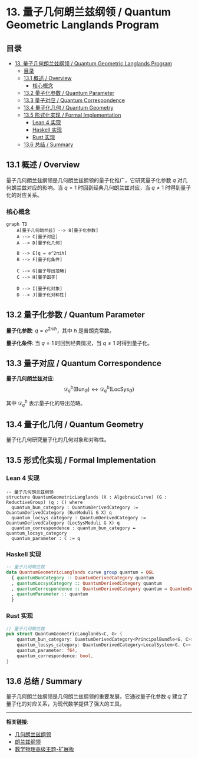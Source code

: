 # 13. 量子几何朗兰兹纲领 / Quantum Geometric Langlands Program

## 目录

- [13. 量子几何朗兰兹纲领 / Quantum Geometric Langlands Program](#13-量子几何朗兰兹纲领--quantum-geometric-langlands-program)
  - [目录](#目录)
  - [13.1 概述 / Overview](#131-概述--overview)
    - [核心概念](#核心概念)
  - [13.2 量子化参数 / Quantum Parameter](#132-量子化参数--quantum-parameter)
  - [13.3 量子对应 / Quantum Correspondence](#133-量子对应--quantum-correspondence)
  - [13.4 量子化几何 / Quantum Geometry](#134-量子化几何--quantum-geometry)
  - [13.5 形式化实现 / Formal Implementation](#135-形式化实现--formal-implementation)
    - [Lean 4 实现](#lean-4-实现)
    - [Haskell 实现](#haskell-实现)
    - [Rust 实现](#rust-实现)
  - [13.6 总结 / Summary](#136-总结--summary)

## 13.1 概述 / Overview

量子几何朗兰兹纲领是几何朗兰兹纲领的量子化推广，它研究量子化参数 $q$ 对几何朗兰兹对应的影响。当 $q = 1$ 时回到经典几何朗兰兹对应，当 $q \neq 1$ 时得到量子化的对应关系。

### 核心概念

```mermaid
graph TD
    A[量子几何朗兰兹] --> B[量子化参数]
    A --> C[量子对应]
    A --> D[量子化几何]
    
    B --> E[q = e^2πiℏ]
    B --> F[量子化条件]
    
    C --> G[量子导出范畴]
    C --> H[量子函子]
    
    D --> I[量子化对象]
    D --> J[量子化对称性]
```

## 13.2 量子化参数 / Quantum Parameter

**量子化参数**: $q = e^{2\pi i \hbar}$，其中 $\hbar$ 是普朗克常数。

**量子化条件**: 当 $q = 1$ 时回到经典情况，当 $q \neq 1$ 时得到量子化。

## 13.3 量子对应 / Quantum Correspondence

**量子几何朗兰兹对应**:
$$\mathcal{D}^b_q(\text{Bun}_G) \leftrightarrow \mathcal{D}^b_q(\text{LocSys}_G)$$

其中 $\mathcal{D}^b_q$ 表示量子化的导出范畴。

## 13.4 量子化几何 / Quantum Geometry

量子化几何研究量子化的几何对象和对称性。

## 13.5 形式化实现 / Formal Implementation

### Lean 4 实现

```lean
-- 量子几何朗兰兹纲领
structure QuantumGeometricLanglands (X : AlgebraicCurve) (G : ReductiveGroup) (q : ℂ) where
  quantum_bun_category : QuantumDerivedCategory := QuantumDerivedCategory (BunModuli G X) q
  quantum_locsys_category : QuantumDerivedCategory := QuantumDerivedCategory (LocSysModuli G X) q
  quantum_correspondence : quantum_bun_category ↔ quantum_locsys_category
  quantum_parameter : ℂ := q
```

### Haskell 实现

```haskell
-- 量子几何朗兰兹
data QuantumGeometricLanglands curve group quantum = QGL
  { quantumBunCategory :: QuantumDerivedCategory quantum
  , quantumLocsysCategory :: QuantumDerivedCategory quantum
  , quantumCorrespondence :: QuantumDerivedCategory quantum ↔ QuantumDerivedCategory quantum
  , quantumParameter :: quantum
  }
```

### Rust 实现

```rust
// 量子几何朗兰兹
pub struct QuantumGeometricLanglands<C, G> {
    quantum_bun_category: QuantumDerivedCategory<PrincipalBundle<G, C>>,
    quantum_locsys_category: QuantumDerivedCategory<LocalSystem<G, C>>,
    quantum_parameter: f64,
    quantum_correspondence: bool,
}
```

## 13.6 总结 / Summary

量子几何朗兰兹纲领是几何朗兰兹纲领的重要发展，它通过量子化参数 $q$ 建立了量子化的对应关系，为现代数学提供了强大的工具。

---

**相关链接**:

- [几何朗兰兹纲领](../11-高级数学/12-几何朗兰兹纲领.md)
- [朗兰兹纲领](../11-高级数学/10-朗兰兹纲领.md)
- [数学物理高级主题-扩展版](../11-高级数学/09-数学物理高级主题-扩展版.md)
